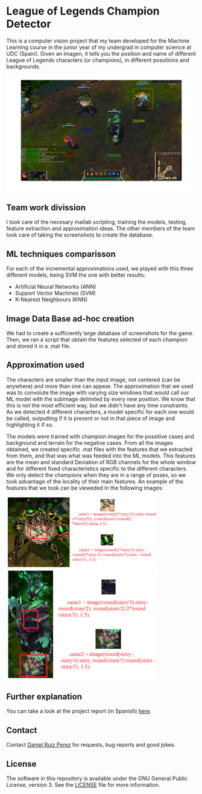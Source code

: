 League of Legends Champion Detector
============

This is a computer vision project that my team developed for the Machine Learning course in the junior year of my undergrad in computer science at UDC (Spain). Given an imagen, it tells you the position and name of different League of Legends characters (or champions), in different possitions and backgrounds. 


<img src="https://github.com/DaniRuizPerez/CharacterRecognizerLeagueOfLegends/blob/master/Images/AllInGrass.png" width="900">



## Team work divission
I took care of the necesary matlab scripting, training the models, testing, feature extraction and approximation ideas. The other members of the team took care of taking the screenshots to create the database.



## ML techniques comparisson
For each of the incremental approximations used, we played with this three different models, being SVM the one with better results:
- Artificial Neural Networks (ANN)
- Support Vector Machines (SVM)
- K-Nearest Neighbours (KNN)



## Image Data Base ad-hoc creation
We had to create a sufficiently large database of screenshots for the game. Then, we ran a script that obtain the features selected of each champion and stored it in a .mat file.


## Approximation used

The characters are smaller than the input image, not centered (can be anywhere) and more than one can appear. The approximation that we used was to convolute the image with varying size windows that would call our ML model with the subimage delimited by every new position. We know that this is not the most efficient way, but we didn't have any time constraints. As we detected 4 different characters, a model specific for each one would be called, outputting if it is present or not in that piece of image and highlighting it if so.

The models were trained with champion images for the possitive cases and background and terrain for the negative cases. From all the images obtained, we created specific .mat files with the features that we extracted from them, and that was what was feeded into the ML models. This features are the mean and standard Deviation of RGB channels for the whole window and for different fixed characteristics specific to the different characters. We only detect the champions when they are in a range of poses, so we took advantage of the locality of their main features. An example of the features that we took can be vieweded in the following images:


<img src="https://github.com/DaniRuizPerez/CharacterRecognizerLeagueOfLegends/blob/master/Images/UrgotFeatures.PNG" width="400"><img src="https://github.com/DaniRuizPerez/CharacterRecognizerLeagueOfLegends/blob/master/Images/ThreshFeatures.PNG" width="400">



## Further explanation
You can take a look at the project report (in Spanish) [here](https://github.com/DaniRuizPerez/CharacterRecognizerLeagueOfLegends/blob/master/Report.pdf).


## Contact

Contact [Daniel Ruiz Perez](mailto:druiz072@fiu.edu) for requests, bug reports and good jokes.


## License

The software in this repository is available under the GNU General Public License, version 3. See the [LICENSE](https://github.com/DaniRuizPerez/AutomaticReasoning/blob/master/LICENSE) file for more information.
